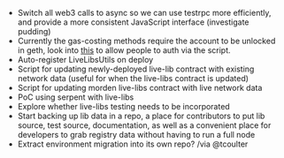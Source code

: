 * Switch all web3 calls to async so we can use testrpc more efficiently, and provide a more consistent JavaScript interface (investigate pudding)
* Currently the gas-costing methods require the account to be unlocked in geth, look into [this](https://github.com/ethereum/web3.js/issues/388#issuecomment-219227190) to allow people to auth via the script.
* Auto-register LiveLibsUtils on deploy
* Script for updating newly-deployed live-lib contract with existing network data (useful for when the live-libs contract is updated)
* Script for updating morden live-libs contract with live network data
* PoC using serpent with live-libs
* Explore whether live-libs testing needs to be incorporated
* Start backing up lib data in a repo, a place for contributors to put lib source, test source, documentation, as well as a convenient place for developers to grab registry data without having to run a full node
* Extract environment migration into its own repo? /via @tcoulter
